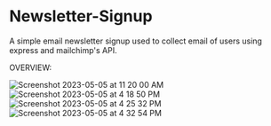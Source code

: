 # Newsletter-Signup
A simple  email newsletter signup used to collect email of users using express and mailchimp's API.

OVERVIEW:




![Screenshot 2023-05-05 at 11 20 00 AM](https://user-images.githubusercontent.com/106550372/236438601-92a06d96-23e0-4311-b6a8-b87bca802989.png)
![Screenshot 2023-05-05 at 4 18 50 PM](https://user-images.githubusercontent.com/106550372/236438645-e55cffee-3a4a-4cd1-a9fe-45552018df99.png)
![Screenshot 2023-05-05 at 4 25 32 PM](https://user-images.githubusercontent.com/106550372/236438675-4d306549-1e8f-4060-af2d-0f74e381580b.png)
![Screenshot 2023-05-05 at 4 32 54 PM](https://user-images.githubusercontent.com/106550372/236438690-c7bedc23-c163-477b-ac46-54d5453f7481.png)
